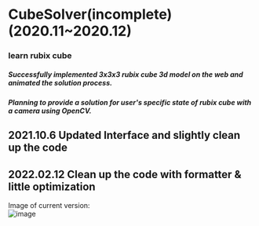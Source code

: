 # CubeSolver(incomplete) (2020.11~2020.12)
### learn rubix cube  
##### Successfully implemented 3x3x3 rubix cube 3d model on the web and animated the solution process.  
##### Planning to provide a solution for user's specific state of rubix cube with a camera using OpenCV. 
  
## 2021.10.6 Updated Interface and slightly clean up the code
## 2022.02.12 Clean up the code with formatter & little optimization  
Image of current version:   
![image](https://user-images.githubusercontent.com/55131164/136179401-e24ed82f-afd4-47cf-98ba-c0c9106a9969.png)
